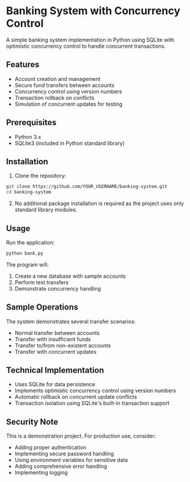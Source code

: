 # Banking System with Concurrency Control

A simple banking system implementation in Python using SQLite with optimistic concurrency control to handle concurrent transactions.

## Features

- Account creation and management
- Secure fund transfers between accounts
- Concurrency control using version numbers
- Transaction rollback on conflicts
- Simulation of concurrent updates for testing

## Prerequisites

- Python 3.x
- SQLite3 (included in Python standard library)

## Installation

1. Clone the repository:
```bash
git clone https://github.com/YOUR_USERNAME/banking-system.git
cd banking-system
```

2. No additional package installation is required as the project uses only standard library modules.

## Usage

Run the application:
```bash
python bank.py
```

The program will:
1. Create a new database with sample accounts
2. Perform test transfers
3. Demonstrate concurrency handling

## Sample Operations

The system demonstrates several transfer scenarios:
- Normal transfer between accounts
- Transfer with insufficient funds
- Transfer to/from non-existent accounts
- Transfer with concurrent updates

## Technical Implementation

- Uses SQLite for data persistence
- Implements optimistic concurrency control using version numbers
- Automatic rollback on concurrent update conflicts
- Transaction isolation using SQLite's built-in transaction support

## Security Note

This is a demonstration project. For production use, consider:
- Adding proper authentication
- Implementing secure password handling
- Using environment variables for sensitive data
- Adding comprehensive error handling
- Implementing logging
